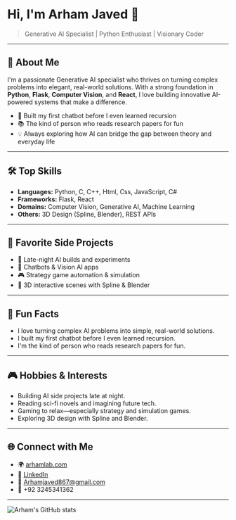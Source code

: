 # Hi, I'm Arham Javed 👋

> Generative AI Specialist | Python Enthusiast | Visionary Coder

---

## 🚀 About Me

I'm a passionate Generative AI specialist who thrives on turning complex problems into elegant, real-world solutions. With a strong foundation in **Python**, **Flask**, **Computer Vision**, and **React**, I love building innovative AI-powered systems that make a difference.

- 🧠 Built my first chatbot before I even learned recursion
- 📚 The kind of person who reads research papers for fun
- 💡 Always exploring how AI can bridge the gap between theory and everyday life

---

## 🛠️ Top Skills

- **Languages:** Python, C, C++, Html, Css, JavaScript, C#
- **Frameworks:** Flask, React
- **Domains:** Computer Vision, Generative AI, Machine Learning
- **Others:** 3D Design (Spline, Blender), REST APIs

---

## 🌟 Favorite Side Projects

- 👾 Late-night AI builds and experiments
- 🤖 Chatbots & Vision AI apps
- 🎮 Strategy game automation & simulation
- 🎨 3D interactive scenes with Spline & Blender

---

## 🎯 Fun Facts

- I love turning complex AI problems into simple, real-world solutions.
- I built my first chatbot before I even learned recursion.
- I'm the kind of person who reads research papers for fun.

---

## 🎮 Hobbies & Interests

- Building AI side projects late at night.
- Reading sci-fi novels and imagining future tech.
- Gaming to relax—especially strategy and simulation games.
- Exploring 3D design with Spline and Blender.

---

## 🌐 Connect with Me

- 🌍 [arhamlab.com](https://arhamlab.com)
- 💼 [LinkedIn](https://www.linkedin.com/in/meetarham/)
- 📧 Arhamjaved867@gmail.com
- 📱 +92 3245341362

---

![Arham's GitHub stats](https://github-readme-stats.vercel.app/api?username=Arhamjaved27&show_icons=true&theme=radical)

<!--
Let's connect and build something awesome together!
-->
